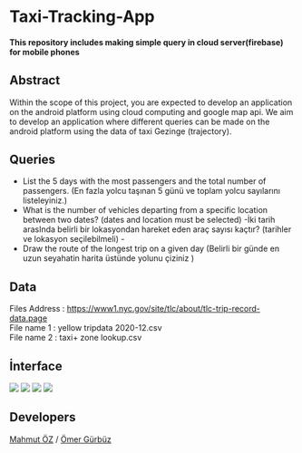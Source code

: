 # Taxi-Tracking-App

#### This repository includes making simple query in cloud server(firebase) for mobile phones

## Abstract

Within the scope of this project, you are expected to develop an application on the android platform using cloud computing and google map api.
We aim to develop an application where different queries can be made on the android platform using the data of taxi Gezinge (trajectory).

## Queries
* List the 5 days with the most passengers and the total number of passengers. (En fazla yolcu taşınan 5 günü ve toplam yolcu sayılarını listeleyiniz.)
* What is the number of vehicles departing from a specific location between two dates? (dates and location must be selected) -İki tarih arasInda belirli bir lokasyondan hareket eden araç sayısı kaçtır? (tarihler ve lokasyon seçilebilmeli) -
* Draw the route of the longest trip on a given day (Belirli bir günde en uzun seyahatin harita üstünde yolunu çiziniz )

## Data
Files Address : https://www1.nyc.gov/site/tlc/about/tlc-trip-record-data.page<br>
File name 1   : yellow tripdata 2020-12.csv<br>
File name 2   : taxi+ zone lookup.csv

## İnterface

![](img/1.png) ![](img/2.png)
![](img/3.png) ![](img/4.png)

## Developers
[Mahmut ÖZ](https://github.com/mahmutoz/) / [Ömer Gürbüz]()
